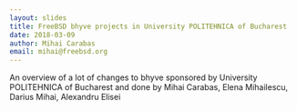 ```yaml
---
layout: slides
title: FreeBSD bhyve projects in University POLITEHNICA of Bucharest
date: 2018-03-09
author: Mihai Carabas
email: mihai@freebsd.org
---
```

An overview of a lot of changes to bhyve sponsored by University POLITEHNICA of Bucharest and done by Mihai Carabas, Elena Mihailescu, Darius Mihai, Alexandru Elisei
